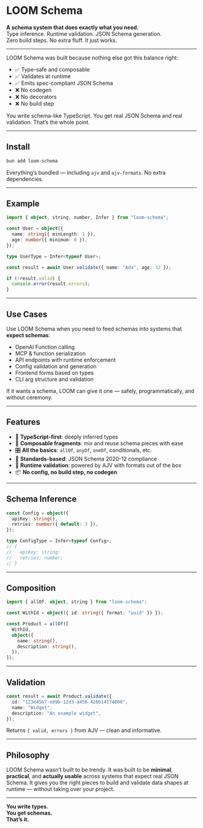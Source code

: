 # LOOM Schema

**A schema system that does exactly what you need.**  
Type inference. Runtime validation. JSON Schema generation.  
Zero build steps. No extra fluff. It just works.

---

LOOM Schema was built because nothing else got this balance right:

- ✅ Type-safe and composable
- ✅ Validates at runtime
- ✅ Emits spec-compliant JSON Schema
- ❌ No codegen
- ❌ No decorators
- ❌ No build step

You write schema-like TypeScript. You get real JSON Schema and real validation. That’s the whole point.

---

## Install

```sh
bun add loom-schema
```

Everything’s bundled — including `ajv` and `ajv-formats`. No extra dependencies.

---

## Example

```ts
import { object, string, number, Infer } from "loom-schema";

const User = object({
  name: string({ minLength: 1 }),
  age: number({ minimum: 0 }),
});

type UserType = Infer<typeof User>;

const result = await User.validate({ name: "Ada", age: 32 });

if (!result.valid) {
  console.error(result.errors);
}
```

---

## Use Cases

Use LOOM Schema when you need to feed schemas into systems that **expect schemas**:

- OpenAI Function calling
- MCP & function serialization
- API endpoints with runtime enforcement
- Config validation and generation
- Frontend forms based on types
- CLI arg structure and validation

If it wants a schema, LOOM can give it one — safely, programmatically, and without ceremony.

---

## Features

- 📐 **TypeScript-first**: deeply inferred types
- 🧩 **Composable fragments**: mix and reuse schema pieces with ease
- 🎛 **All the basics**: `allOf`, `anyOf`, `oneOf`, conditionals, etc.
- 📄 **Standards-based**: JSON Schema 2020-12 compliance
- 🧪 **Runtime validation**: powered by AJV with formats out of the box
- 📦 **No config, no build step, no codegen**

---

## Schema Inference

```ts
const Config = object({
  apiKey: string(),
  retries: number({ default: 3 }),
});

type ConfigType = Infer<typeof Config>;
// {
//   apiKey: string;
//   retries: number;
// }
```

---

## Composition

```ts
import { allOf, object, string } from "loom-schema";

const WithId = object({ id: string({ format: "uuid" }) });

const Product = allOf([
  WithId,
  object({
    name: string(),
    description: string(),
  }),
]);
```

---

## Validation

```ts
const result = await Product.validate({
  id: "123e4567-e89b-12d3-a456-426614174000",
  name: "Widget",
  description: "An example widget",
});
```

Returns `{ valid, errors }` from AJV — clean and informative.

---

## Philosophy

LOOM Schema wasn’t built to be trendy. It was built to be **minimal**, **practical**, and **actually usable** across systems that expect real JSON Schema. It gives you the right pieces to build and validate data shapes at runtime — without taking over your project.

---

**You write types.**  
**You get schemas.**  
**That’s it.**
